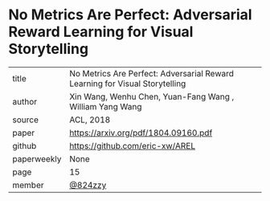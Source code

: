 # No Metrics Are Perfect: Adversarial Reward Learning for Visual Storytelling

|  |  |
| :--- | :--- |
| title | No Metrics Are Perfect: Adversarial Reward Learning for Visual Storytelling |
| author | Xin Wang, Wenhu Chen, Yuan-Fang Wang , William Yang Wang |
| source | ACL, 2018 |
| paper | https://arxiv.org/pdf/1804.09160.pdf |
| github |  https://github.com/eric-xw/AREL |
| paperweekly | None |
| page | 15 |
| member | [@824zzy](https://github.com/824zzy) |